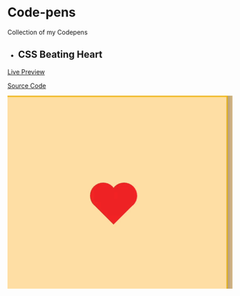 # Code-pens
Collection of my Codepens

* ## CSS Beating Heart
[Live Preview](https://codepen.io/Ayush-Rajniwal/pen/zbaaMw)

[Source Code](https://github.com/Ayush-Rajniwal/Code-pens/blob/master/CSS%20Beating%20Heart.html)
 
 ![](heart.gif)
